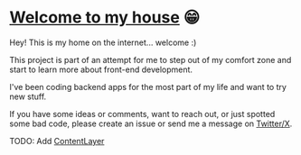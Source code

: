 # [Welcome to my house](https://www.youtube.com/watch?v=uo35R9zQsAI&ab_channel=FloRida) 😁

Hey! This is my home on the internet... welcome :)

This project is part of an attempt for me to step out of my comfort zone and start to learn more about front-end development.

I've been coding backend apps for the most part of my life and want to try new stuff. 

If you have some ideas or comments, want to reach out, or just spotted some bad code, please create an issue or send me a message on [Twitter/X](https://x.com/heyimgustavo).

TODO: Add [ContentLayer](https://contentlayer.dev/)

